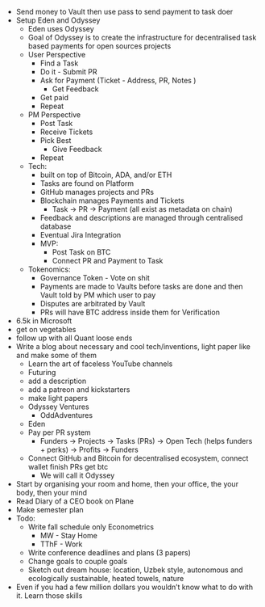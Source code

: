 - Send money to Vault then use pass to send payment to task doer
- Setup Eden and Odyssey
    - Eden uses Odyssey
    - Goal of Odyssey is to create the infrastructure for decentralised task based payments for open sources projects 
    - User Perspective
        - Find a Task
        - Do it - Submit PR
        - Ask for Payment (Ticket - Address, PR, Notes )
            - Get Feedback
        - Get paid
        - Repeat
    - PM Perspective
        - Post Task
        - Receive Tickets
        - Pick Best
            - Give Feedback
        - Repeat
    - Tech:
        - built on top of Bitcoin, ADA, and/or ETH
        - Tasks are found on Platform
        - GitHub manages projects and PRs
        - Blockchain manages Payments and Tickets
            - Task -> PR -> Payment (all exist as metadata on chain)
        - Feedback and descriptions are managed through centralised database
        - Eventual Jira Integration
        - MVP:
            - Post Task on BTC
            - Connect PR and Payment to Task
    - Tokenomics:
        - Governance Token - Vote on shit
        - Payments are made to Vaults before tasks are done and then Vault told by PM which user to pay 
        - Disputes are arbitrated by Vault
        - PRs will have BTC address inside them for Verification
- 6.5k in Microsoft
- get on vegetables
- follow up with all Quant loose ends
- Write a blog about necessary and cool tech/inventions, light paper like and make some of them
    - Learn the art of faceless YouTube channels
    - Futuring
    - add a description
    - add a patreon and kickstarters
    - make light papers
    - Odyssey Ventures
        - OddAdventures
    - Eden
    - Pay per PR system
        - Funders -> Projects -> Tasks (PRs) -> Open Tech (helps funders + perks) -> Profits -> Funders
    - Connect GitHub and Bitcoin for decentralised ecosystem, connect wallet finish PRs get btc
        - We will call it Odyssey
- Start by organising your room and home, then your office, the your body, then your mind
- Read Diary of a CEO book on Plane
- Make semester plan
- Todo:
    - Write fall schedule only Econometrics
        - MW - Stay Home
        - TThF - Work
    - Write conference deadlines and plans (3 papers)
    - Change goals to couple goals
    - Sketch out dream house: location, Uzbek style, autonomous and ecologically sustainable, heated towels, nature
- Even if you had a few million dollars you wouldn’t know what to do with it. Learn those skills
